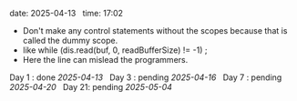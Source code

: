 date: 2025-04-13  
time: 17:02  

- Don't make any control statements without the scopes because that is called the dummy scope.
- like while (dis.read(buf, 0, readBufferSize) != -1)
	  ;
 - Here the line can mislead the programmers.

Day 1 : done *2025-04-13*  
Day 3 : pending *2025-04-16*  
Day 7 : pending *2025-04-20*  
Day 21: pending *2025-05-04*